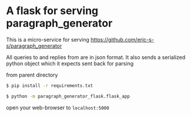 # A flask for serving paragraph_generator

This is a micro-service for serving <https://github.com/eric-s-s/paragraph_generator>

All queries to and replies from are in json format. It also
sends a serialized python object which it expects sent back
for parsing


from parent directory
```bash
$ pip install -r requirements.txt
```
```bash
$ python -m paragraph_generator_flask.flask_app 
```

open your web-browser to `localhost:5000`

